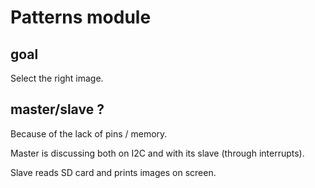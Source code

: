 # Patterns module

## goal
Select the right image.

## master/slave ?
Because of the lack of pins / memory.

Master is discussing both on I2C and with its slave (through interrupts).

Slave reads SD card and prints images on screen.
